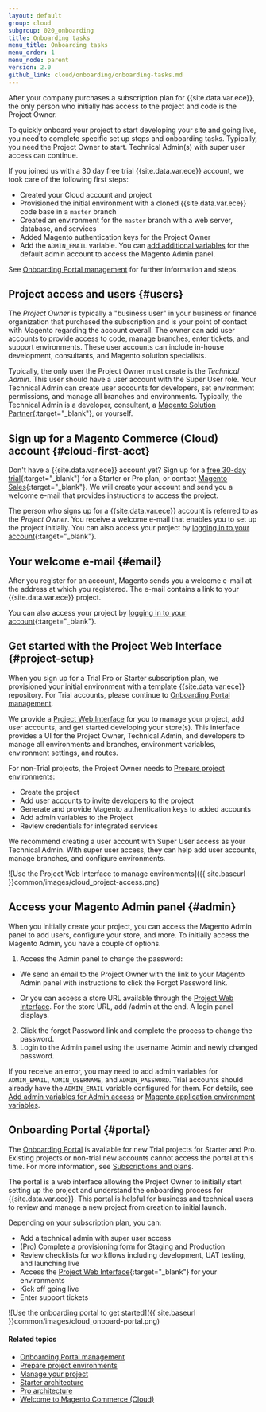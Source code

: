 ```yaml
---
layout: default
group: cloud
subgroup: 020_onboarding
title: Onboarding tasks
menu_title: Onboarding tasks
menu_order: 1
menu_node: parent
version: 2.0
github_link: cloud/onboarding/onboarding-tasks.md
---
```


After your company purchases a subscription plan for {{site.data.var.ece}}, the only person who initially has access to the project and code is the Project Owner.

To quickly onboard your project to start developing your site and going live, you need to complete specific set up steps and onboarding tasks. Typically, you need the Project Owner to start. Technical Admin(s) with super user access can continue.

If you joined us with a 30 day free trial {{site.data.var.ece}} account, we took care of the following first steps:

* Created your Cloud account and project
* Provisioned the initial environment with a cloned {{site.data.var.ece}} code base in a `master` branch
* Created an environment for the `master` branch with a web server, database, and services
* Added Magento authentication keys for the Project Owner
* Add the `ADMIN_EMAIL` variable. You can [add additional variables]({{page.baseurl}}cloud/before/before-project-owner.html#variables) for the default admin account to access the Magento Admin panel.

See [Onboarding Portal management]({{page.baseurl}}cloud/onboarding/onboarding-portal.html) for further information and steps.

## Project access and users {#users}
The _Project Owner_ is typically a "business user" in your business or finance organization that purchased the subscription and is your point of contact with Magento regarding the account overall. The owner can add user accounts to provide access to code, manage branches, enter tickets, and support environments. These user accounts can include in-house development, consultants, and Magento solution specialists.

Typically, the only user the Project Owner must create is the _Technical Admin_. This user should have a user account with the Super User role. Your Technical Admin can create user accounts for developers, set environment permissions, and manage all branches and environments. Typically, the Technical Admin is a developer, consultant, a [Magento Solution Partner](https://magento.com/find-a-partner){:target="_blank"}, or yourself.

## Sign up for a Magento Commerce (Cloud) account {#cloud-first-acct}
Don't have a {{site.data.var.ece}} account yet? Sign up for a [free 30-day trial](https://magento.com/trial){:target="_blank"} for a Starter or Pro plan, or contact [Magento Sales](https://magento.com/explore/contact-sales){:target="_blank"}. We will create your account and send you a welcome e-mail that provides instructions to access the project.

The person who signs up for a {{site.data.var.ece}} account is referred to as the _Project Owner_. You receive a welcome e-mail that enables you to set up the project initially. You can also access your project by [logging in to your account](https://accounts.magento.cloud){:target="_blank"}.

## Your welcome e-mail {#email}
After you register for an account, Magento sends you a welcome e-mail at the address at which you registered. The e-mail contains a link to your {{site.data.var.ece}} project.

You can also access your project by [logging in to your account](https://accounts.magento.cloud){:target="_blank"}.

## Get started with the Project Web Interface {#project-setup}
When you sign up for a Trial Pro or Starter subscription plan, we provisioned your initial environment with a template {{site.data.var.ece}} repository. For Trial accounts, please continue to [Onboarding Portal management]({{page.baseurl}}cloud/onboarding/onboarding-portal.html).

We provide a [Project Web Interface]({{page.baseurl}}cloud/project/projects.html) for you to manage your project, add user accounts, and get started developing your store(s). This interface provides a UI for the Project Owner, Technical Admin, and developers to manage all environments and branches, environment variables, environment settings, and routes.

For non-Trial projects, the Project Owner needs to [Prepare project environments]({{page.baseurl}}cloud/before/before-project-owner.html):

* Create the project
* Add user accounts to invite developers to the project
* Generate and provide Magento authentication keys to added accounts
* Add admin variables to the Project
* Review credentials for integrated services

We recommend creating a user account with Super User access as your Technical Admin. With super user access, they can help add user accounts, manage branches, and configure environments.

![Use the Project Web Interface to manage environments]({{ site.baseurl }}common/images/cloud_project-access.png)

## Access your Magento Admin panel {#admin}
When you initially create your project, you can access the Magento Admin panel to add users, configure your store, and more. To initially access the Magento Admin, you have a couple of options.

1. Access the Admin panel to change the password:

  * We send an email to the Project Owner with the link to your Magento Admin panel with instructions to click the Forgot Password link.

  * Or you can access a store URL available through the [Project Web Interface]({{page.baseurl}}cloud/project/projects.html). For the store URL, add /admin at the end. A login panel displays.
2. Click the forgot Password link and complete the process to change the password.
3. Login to the Admin panel using the username Admin and newly changed password.

If you receive an error, you may need to add admin variables for `ADMIN_EMAIL`, `ADMIN_USERNAME`, and `ADMIN_PASSWORD`. Trial accounts should already have the `ADMIN_EMAIL` variable configured for them. For details, see [Add admin variables for Admin access]({{page.baseurl}}cloud/before/before-project-owner.html#variables) or [Magento application environment variables]({{page.baseurl}}cloud/env/environment-vars_magento.html).

## Onboarding Portal {#portal}
The [Onboarding Portal]({{page.baseurl}}cloud/onboarding/onboarding-portal.html) is available for new Trial projects for Starter and Pro. Existing projects or non-trial new accounts cannot access the portal at this time. For more information, see [Subscriptions and plans]({{page.baseurl}}cloud/basic-information/cloud-plans.html).

The portal is a web interface allowing the Project Owner to initially start setting up the project and understand the onboarding process for {{site.data.var.ece}}. This portal is helpful for business and technical users to review and manage a new project from creation to initial launch.

Depending on your subscription plan, you can:

* Add a technical admin with super user access
* (Pro) Complete a provisioning form for Staging and Production
* Review checklists for workflows including development, UAT testing, and launching live
* Access the [Project Web Interface](https://accounts.magento.cloud){:target="_blank"} for your environments
* Kick off going live
* Enter support tickets

![Use the onboarding portal to get started]({{ site.baseurl }}common/images/cloud_onboard-portal.png)

#### Related topics
* [Onboarding Portal management]({{page.baseurl}}cloud/onboarding/onboarding-portal.html)
* [Prepare project environments]({{page.baseurl}}cloud/before/before-project-owner.html)
* [Manage your project]({{page.baseurl}}cloud/project/projects.html)
* [Starter architecture]({{page.baseurl}}cloud/basic-information/starter-architecture.html)
* [Pro architecture]({{page.baseurl}}cloud/reference/discover-arch.html)
* [Welcome to Magento Commerce (Cloud)]({{page.baseurl}}cloud/bk-cloud.html)
